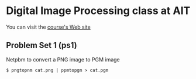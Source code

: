 # Digital Image Processing class at AIT

You can visit the [course's Web site]([http://vgl-ait.org/cis/courses/59)

## Problem Set 1 (ps1)

Netpbm to convert a PNG image to PGM image

    $ pngtopnm cat.png | ppmtopgm > cat.pgm


